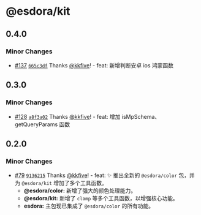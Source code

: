 # @esdora/kit

## 0.4.0

### Minor Changes

- [#137](https://github.com/esdora-js/esdora/pull/137) [`665c3df`](https://github.com/esdora-js/esdora/commit/665c3df193a2cb9714662a8fedd25b15c42caea8) Thanks [@kkfive](https://github.com/kkfive)! - feat: 新增判断安卓 ios 鸿蒙函数

## 0.3.0

### Minor Changes

- [#128](https://github.com/esdora-js/esdora/pull/128) [`a8f3a02`](https://github.com/esdora-js/esdora/commit/a8f3a0224d2384a37bb702d53d39c51c8730f4e8) Thanks [@kkfive](https://github.com/kkfive)! - feat: 增加 isMpSchema、getQueryParams 函数

## 0.2.0

### Minor Changes

- [#79](https://github.com/esdora-js/esdora/pull/79) [`9136215`](https://github.com/esdora-js/esdora/commit/91362157a0abd00cad115dd9a997ef071ea69341) Thanks [@kkfive](https://github.com/kkfive)! - feat: ✨ 推出全新的 `@esdora/color` 包，并为 `@esdora/kit` 增加了多个工具函数。
  - **@esdora/color:** 新增了强大的颜色处理能力。
  - **@esdora/kit:** 新增了 `clamp` 等多个工具函数，以增强核心功能。
  - **esdora:** 主包现已集成了 `@esdora/color` 的所有功能。
